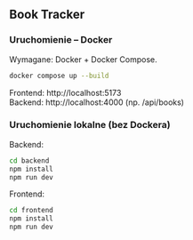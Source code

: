 ## Book Tracker

### Uruchomienie – Docker

Wymagane: Docker + Docker Compose.

```bash
docker compose up --build
```

Frontend: http://localhost:5173  
Backend: http://localhost:4000 (np. /api/books)

### Uruchomienie lokalne (bez Dockera)

Backend:

```bash
cd backend
npm install
npm run dev
```

Frontend:

```bash
cd frontend
npm install
npm run dev
```
